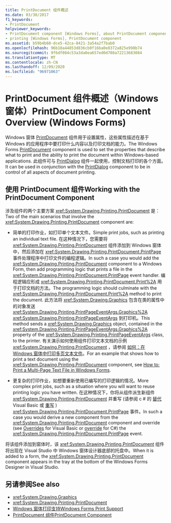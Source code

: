 ```yaml
---
title: PrintDocument 组件概述
ms.date: 03/30/2017
f1_keywords:
- PrintDocument
helpviewer_keywords:
- PrintDocument component [Windows Forms], about PrintDocument component
- printing [Windows Forms], PrintDocument component
ms.assetid: b59b4b60-dce5-42ca-8421-3a54a2f7bab0
ms.openlocfilehash: 96b18a44853d836cb0f16ba0e8372a825e998b74
ms.sourcegitcommit: 9f6df084c53a3da0ea657ed0d708a72213683084
ms.translationtype: MT
ms.contentlocale: zh-CN
ms.lasthandoff: 12/09/2020
ms.locfileid: "96971063"
---
```

# <a name="printdocument-component-overview-windows-forms"></a><span data-ttu-id="fad14-102">PrintDocument 组件概述（Windows 窗体）</span><span class="sxs-lookup"><span data-stu-id="fad14-102">PrintDocument Component Overview (Windows Forms)</span></span>

<span data-ttu-id="fad14-103">Windows 窗体 [PrintDocument](printdocument-component-windows-forms.md) 组件用于设置属性，这些属性描述在基于 Windows 的应用程序中要打印什么内容以及打印文档的能力。</span><span class="sxs-lookup"><span data-stu-id="fad14-103">The Windows Forms [PrintDocument](printdocument-component-windows-forms.md) component is used to set the properties that describe what to print and the ability to print the document within Windows-based applications.</span></span> <span data-ttu-id="fad14-104">此组件可与 [PrintDialog](printdialog-component-windows-forms.md) 组件一起使用，控制文档打印的各个方面。</span><span class="sxs-lookup"><span data-stu-id="fad14-104">It can be used in conjunction with the [PrintDialog](printdialog-component-windows-forms.md) component to be in control of all aspects of document printing.</span></span>

## <a name="working-with-the-printdocument-component"></a><span data-ttu-id="fad14-105">使用 PrintDocument 组件</span><span class="sxs-lookup"><span data-stu-id="fad14-105">Working with the PrintDocument Component</span></span>

<span data-ttu-id="fad14-106">涉及组件的两个主要方案 <xref:System.Drawing.Printing.PrintDocument> 是：</span><span class="sxs-lookup"><span data-stu-id="fad14-106">Two of the main scenarios that involve the <xref:System.Drawing.Printing.PrintDocument> component are:</span></span>

- <span data-ttu-id="fad14-107">简单的打印作业，如打印单个文本文件。</span><span class="sxs-lookup"><span data-stu-id="fad14-107">Simple print jobs, such as printing an individual text file.</span></span> <span data-ttu-id="fad14-108">在这种情况下，您需要将 <xref:System.Drawing.Printing.PrintDocument> 组件添加到 Windows 窗体中，然后添加在 <xref:System.Drawing.Printing.PrintDocument.PrintPage> 事件处理程序中打印文件的编程逻辑。</span><span class="sxs-lookup"><span data-stu-id="fad14-108">In such a case you would add the <xref:System.Drawing.Printing.PrintDocument> component to a Windows Form, then add programming logic that prints a file in the <xref:System.Drawing.Printing.PrintDocument.PrintPage> event handler.</span></span> <span data-ttu-id="fad14-109">编程逻辑应形成 <xref:System.Drawing.Printing.PrintDocument.Print%2A> 用于打印文档的方法。</span><span class="sxs-lookup"><span data-stu-id="fad14-109">The programming logic should culminate with the <xref:System.Drawing.Printing.PrintDocument.Print%2A> method to print the document.</span></span> <span data-ttu-id="fad14-110">此方法将 <xref:System.Drawing.Graphics> 包含在类的属性中的对象发送 <xref:System.Drawing.Printing.PrintPageEventArgs.Graphics%2A> <xref:System.Drawing.Printing.PrintPageEventArgs> 到打印机。</span><span class="sxs-lookup"><span data-stu-id="fad14-110">This method sends a <xref:System.Drawing.Graphics> object, contained in the <xref:System.Drawing.Printing.PrintPageEventArgs.Graphics%2A> property of the <xref:System.Drawing.Printing.PrintPageEventArgs> class, to the printer.</span></span> <span data-ttu-id="fad14-111">有关演示如何使用组件打印文本文档的示例 <xref:System.Drawing.Printing.PrintDocument> ，请参阅 [如何：在 Windows 窗体中打印多页文本文件](../advanced/how-to-print-a-multi-page-text-file-in-windows-forms.md)。</span><span class="sxs-lookup"><span data-stu-id="fad14-111">For an example that shows how to print a text document using the <xref:System.Drawing.Printing.PrintDocument> component, see [How to: Print a Multi-Page Text File in Windows Forms](../advanced/how-to-print-a-multi-page-text-file-in-windows-forms.md).</span></span>

- <span data-ttu-id="fad14-112">更复杂的打印作业，如想要重新使用已编写的打印逻辑的情况。</span><span class="sxs-lookup"><span data-stu-id="fad14-112">More complex print jobs, such as a situation where you will want to reuse printing logic you have written.</span></span> <span data-ttu-id="fad14-113">在这种情况下，你将从组件派生新组件 <xref:System.Drawing.Printing.PrintDocument> 并重写 (请参阅 c # 的 [替代](/dotnet/visual-basic/language-reference/modifiers/overrides) Visual Basic 或 [重写](/dotnet/csharp/language-reference/keywords/override) ) <xref:System.Drawing.Printing.PrintDocument.PrintPage> 事件。</span><span class="sxs-lookup"><span data-stu-id="fad14-113">In such a case you would derive a new component from the <xref:System.Drawing.Printing.PrintDocument> component and override (see [Overrides](/dotnet/visual-basic/language-reference/modifiers/overrides) for Visual Basic or [override](/dotnet/csharp/language-reference/keywords/override) for C#) the <xref:System.Drawing.Printing.PrintDocument.PrintPage> event.</span></span>

<span data-ttu-id="fad14-114">将该组件添加到窗体时，该 <xref:System.Drawing.Printing.PrintDocument> 组件将出现在 Visual Studio 中 Windows 窗体设计器底部的托盘中。</span><span class="sxs-lookup"><span data-stu-id="fad14-114">When it is added to a form, the <xref:System.Drawing.Printing.PrintDocument> component appears in the tray at the bottom of the Windows Forms Designer in Visual Studio.</span></span>

## <a name="see-also"></a><span data-ttu-id="fad14-115">另请参阅</span><span class="sxs-lookup"><span data-stu-id="fad14-115">See also</span></span>

- <xref:System.Drawing.Graphics>
- <xref:System.Drawing.Printing.PrintDocument>
- [<span data-ttu-id="fad14-116">Windows 窗体打印支持</span><span class="sxs-lookup"><span data-stu-id="fad14-116">Windows Forms Print Support</span></span>](../advanced/windows-forms-print-support.md)
- [<span data-ttu-id="fad14-117">PrintDocument 组件</span><span class="sxs-lookup"><span data-stu-id="fad14-117">PrintDocument Component</span></span>](printdocument-component-windows-forms.md)
